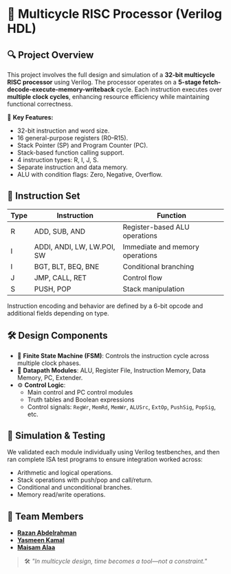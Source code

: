 # 🧮 Multicycle RISC Processor (Verilog HDL)


## 🔍 Project Overview

This project involves the full design and simulation of a **32-bit multicycle RISC processor** using Verilog. The processor operates on a **5-stage fetch-decode-execute-memory-writeback** cycle. Each instruction executes over **multiple clock cycles**, enhancing resource efficiency while maintaining functional correctness.

📌 **Key Features:**
- 32-bit instruction and word size.
- 16 general-purpose registers (R0–R15).
- Stack Pointer (SP) and Program Counter (PC).
- Stack-based function calling support.
- 4 instruction types: R, I, J, S.
- Separate instruction and data memory.
- ALU with condition flags: Zero, Negative, Overflow.


## 🧩 Instruction Set

| Type | Instruction | Function |
|------|-------------|----------|
| R    | ADD, SUB, AND | Register-based ALU operations |
| I    | ADDI, ANDI, LW, LW.POI, SW | Immediate and memory operations |
| I    | BGT, BLT, BEQ, BNE | Conditional branching |
| J    | JMP, CALL, RET | Control flow |
| S    | PUSH, POP | Stack manipulation |

Instruction encoding and behavior are defined by a 6-bit opcode and additional fields depending on type.


## 🛠️ Design Components

- 🧠 **Finite State Machine (FSM)**: Controls the instruction cycle across multiple clock phases.
- 🔧 **Datapath Modules**: ALU, Register File, Instruction Memory, Data Memory, PC, Extender.
- ⚙️ **Control Logic**:
  - Main control and PC control modules
  - Truth tables and Boolean expressions
  - Control signals: `RegWr`, `MemRd`, `MemWr`, `ALUSrc`, `ExtOp`, `PushSig`, `PopSig`, etc.


## 🧪 Simulation & Testing

We validated each module individually using Verilog testbenches, and then ran complete ISA test programs to ensure integration worked across:
- Arithmetic and logical operations.
- Stack operations with push/pop and call/return.
- Conditional and unconditional branches.
- Memory read/write operations.


## 👥 Team Members
- [**Razan Abdelrahman**](https://github.com/razanodeh01)
- [**Yasmeen Kamal**](https://github.com/yasmeenK15)   
- [**Maisam Alaa**](https://github.com/maisamjuma)

> 🛠️ *"In multicycle design, time becomes a tool—not a constraint."*



